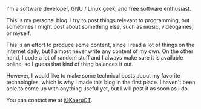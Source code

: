 <!--
.. title: About
.. slug: about
.. date: 2013/05/21 15:14:50
.. tags:
.. link:
.. description:
-->

I'm a software developer, GNU / Linux geek, and free software enthusiast.

This is my personal blog. I try to post things relevant to programming, but
sometimes I might post about something else, such as music, videogames, or myself.

This is an effort to produce some content, since I read a lot of things on the Internet
daily, but I almost never write any content of my own. On the other hand, I code
a lot of random stuff and I always make sure it is available online, so I guess
that kind of thing balances it out.

However, I would like to make some technical posts
about my favorite technologies, which is why I made this blog in the first place.
I haven't been able to come up with anything useful yet, but I will post it
as soon as I do.

You can contact me at [@KaeruCT](http://twitter.com/KaeruCT).
